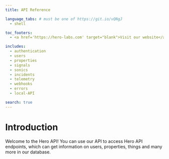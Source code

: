 ```yaml
---
title: API Reference

language_tabs: # must be one of https://git.io/vQNgJ
  - shell

toc_footers:
  - <a href='https://hero-labs.com' target="blank">Visit our website</a>

includes:
  - authentication
  - users
  - properties
  - signals
  - sonics
  - incidents
  - telemetry
  - webhooks
  - errors
  - local-API

search: true
---
```


# Introduction

Welcome to the Hero API! You can use our API to access Hero API endpoints, which can get information on users, properties, things and many more in our database.


